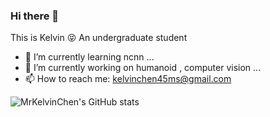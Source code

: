 ### Hi there 👋

This is Kelvin 😝 An undergraduate student

- 🌱 I’m currently learning ncnn ...
- 🔭 I’m currently working on humanoid , computer vision ...
- 📫 How to reach me: kelvinchen45ms@gmail.com 

![MrKelvinChen's GitHub stats](https://github-readme-stats-ma9j4j6l0-mrkelvinchen.vercel.app/api?username=MrKelvinChen&show_icons=true)

<!--
**MrKelvinChen/MrKelvinChen** is a ✨ _special_ ✨ repository because its `README.md` (this file) appears on your GitHub profile.

Here are some ideas to get you started:

- 👯 I’m looking to collaborate on ...
- 🤔 I’m looking for help with ...
- 💬 Ask me about ...
- 😄 Pronouns: ...
- ⚡ Fun fact: ...
-->

